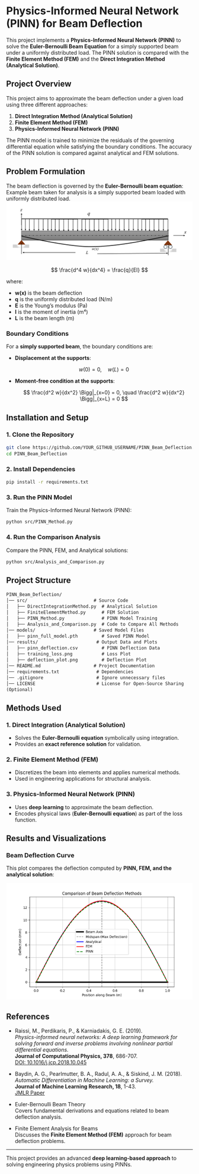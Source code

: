 # Physics-Informed Neural Network (PINN) for Beam Deflection

This project implements a **Physics-Informed Neural Network (PINN)** to solve the **Euler-Bernoulli Beam Equation** for a simply supported beam under a uniformly distributed load. The PINN solution is compared with the **Finite Element Method (FEM)** and the **Direct Integration Method (Analytical Solution)**.

## Project Overview

This project aims to approximate the beam deflection under a given load using three different approaches:

1. **Direct Integration Method (Analytical Solution)**
2. **Finite Element Method (FEM)**
3. **Physics-Informed Neural Network (PINN)**

The PINN model is trained to minimize the residuals of the governing differential equation while satisfying the boundary conditions. The accuracy of the PINN solution is compared against analytical and FEM solutions.

## Problem Formulation
The beam deflection is governed by the **Euler-Bernoulli beam equation**:
Example beam taken for analysis is a simply supported beam loaded with uniformly distributed load.
![Simply Supported Beam](Beam-Figure.png)

$$
\frac{d^4 w}{dx^4} = \frac{q}{EI}
$$

where:
- **w(x)** is the beam deflection
- **q** is the uniformly distributed load (N/m)
- **E** is the Young’s modulus (Pa)
- **I** is the moment of inertia (m⁴)
- **L** is the beam length (m)

### Boundary Conditions
For a **simply supported beam**, the boundary conditions are:
- **Displacement at the supports**:

  $$
  w(0) = 0, \quad w(L) = 0
  $$

- **Moment-free condition at the supports**:

  $$
  \frac{d^2 w}{dx^2} \Bigg|_{x=0} = 0, \quad \frac{d^2 w}{dx^2} \Bigg|_{x=L} = 0
  $$

## Installation and Setup

### 1. Clone the Repository
```sh
git clone https://github.com/YOUR_GITHUB_USERNAME/PINN_Beam_Deflection.git
cd PINN_Beam_Deflection
```

### 2. Install Dependencies
```sh
pip install -r requirements.txt
```

### 3. Run the PINN Model
Train the Physics-Informed Neural Network (PINN):
```sh
python src/PINN_Method.py
```

### 4. Run the Comparison Analysis
Compare the PINN, FEM, and Analytical solutions:
```sh
python src/Analysis_and_Comparison.py
```

## Project Structure

```
PINN_Beam_Deflection/
│── src/                         # Source Code
│   ├── DirectIntegrationMethod.py  # Analytical Solution
│   ├── FiniteElementMethod.py      # FEM Solution
│   ├── PINN_Method.py              # PINN Model Training
│   ├── Analysis_and_Comparison.py  # Code to Compare All Methods
│── models/                      # Saved Model Files
│   ├── pinn_full_model.pth         # Saved PINN Model
│── results/                      # Output Data and Plots
│   ├── pinn_deflection.csv         # PINN Deflection Data
│   ├── training_loss.png           # Loss Plot
│   ├── deflection_plot.png         # Deflection Plot
│── README.md                    # Project Documentation
│── requirements.txt              # Dependencies
│── .gitignore                    # Ignore unnecessary files
│── LICENSE                       # License for Open-Source Sharing (Optional)
```

## Methods Used

### 1. Direct Integration (Analytical Solution)
- Solves the **Euler-Bernoulli equation** symbolically using integration.
- Provides an **exact reference solution** for validation.

### 2. Finite Element Method (FEM)
- Discretizes the beam into elements and applies numerical methods.
- Used in engineering applications for structural analysis.

### 3. Physics-Informed Neural Network (PINN)
- Uses **deep learning** to approximate the beam deflection.
- Encodes physical laws (**Euler-Bernoulli equation**) as part of the loss function.

## Results and Visualizations


### Beam Deflection Curve
This plot compares the deflection computed by **PINN, FEM, and the analytical solution**:

![Deflection Curve](Results/Analytical-FEM-PINN-Compare_plot.png)


## References

- Raissi, M., Perdikaris, P., & Karniadakis, G. E. (2019).  
  *Physics-informed neural networks: A deep learning framework for solving forward and inverse problems involving nonlinear partial differential equations.*  
  **Journal of Computational Physics, 378**, 686-707.  
  [DOI: 10.1016/j.jcp.2018.10.045](https://doi.org/10.1016/j.jcp.2018.10.045)

- Baydin, A. G., Pearlmutter, B. A., Radul, A. A., & Siskind, J. M. (2018).  
  *Automatic Differentiation in Machine Learning: a Survey.*  
  **Journal of Machine Learning Research, 18**, 1-43.  
  [JMLR Paper](http://jmlr.org/papers/v18/17-468.html)

- Euler-Bernoulli Beam Theory  
  Covers fundamental derivations and equations related to beam deflection analysis.

- Finite Element Analysis for Beams  
  Discusses the **Finite Element Method (FEM)** approach for beam deflection problems.

---
This project provides an advanced **deep learning-based approach** to solving engineering physics problems using PINNs.
